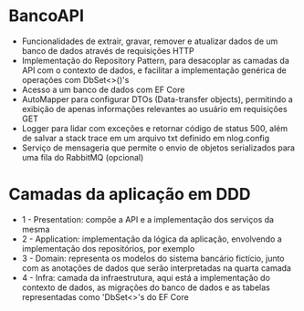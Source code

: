 # BancoAPI

* Funcionalidades de extrair, gravar, remover e atualizar dados de um banco de dados através de requisições HTTP
* Implementação do Repository Pattern, para desacoplar as camadas da API com o contexto de dados, e facilitar a implementação genérica de operações com DbSet<>()'s
* Acesso a um banco de dados com EF Core
* AutoMapper para configurar DTOs (Data-transfer objects), permitindo a exibição de apenas informações relevantes ao usuário em requisições GET
* Logger para lidar com exceções e retornar código de status 500, além de salvar a stack trace em um arquivo txt definido em nlog.config
* Serviço de mensageria que permite o envio de objetos serializados para uma fila do RabbitMQ (opcional)

# Camadas da aplicação em DDD
* 1 - Presentation: compõe a API e a implementação dos serviços da mesma
* 2 - Application: implementação da lógica da aplicação, envolvendo a implementação dos repositórios, por exemplo
* 3 - Domain: representa os modelos do sistema bancário fictício, junto com as anotações de dados que serão interpretadas na quarta camada
* 4 - Infra: camada da infraestrutura, aqui está a implementação do contexto de dados, as migrações do banco de dados e as tabelas representadas como 'DbSet<>'s do EF Core
